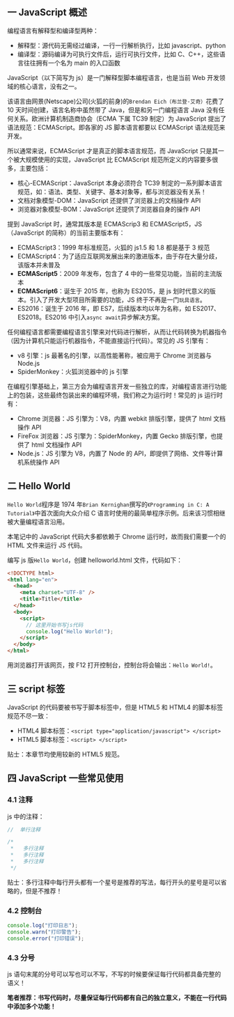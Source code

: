 ## 一 JavaScript 概述

编程语言有解释型和编译型两种：

- 解释型：源代码无需经过编译，一行一行解析执行，比如 javascript、python
- 编译型：源码编译为可执行文件后，运行可执行文件，比如 C、C++，这些语言往往拥有一个名为 main 的入口函数

JavaScript（以下简写为 js）是一门解释型脚本编程语言，也是当前 Web 开发领域的核心语言，没有之一。

该语言由网景(Netscape)公司(火狐的前身)的`Brendan Eich（布兰登·艾奇）`花费了 10 天时间创建，语言名称中虽然带了 Java，但是和另一门编程语言 Java 没有任何关系。欧洲计算机制造商协会（ECMA 下属 TC39 制定）为 JavaScript 提出了语法规范：ECMAScript。即各家的 JS 脚本语言都要以 ECMAScript 语法规范来开发。

所以通常来说，ECMAScript 才是真正的脚本语言规范，而 JavaScript 只是其一个被大规模使用的实现，JavaScript 比 ECMAScript 规范所定义的内容要多很多，主要包括：

- 核心-ECMAScript：JavaScript 本身必须符合 TC39 制定的一系列脚本语言规范，如：语法、类型、关键字、基本对象等，都与浏览器没有关系！
- 文档对象模型-DOM：JavaScript 还提供了浏览器上的文档操作 API
- 浏览器对象模型-BOM：JavaScript 还提供了浏览器自身的操作 API

提到 JavaScript 时，通常其版本是 ECMAScrip3 和 ECMAScript5，JS（JavaScript 的简称）的当前主要版本有：

- ECMAScript3：1999 年标准规范，火狐的 js1.5 和 1.8 都是基于 3 规范
- ECMAScript4：为了适应互联网发展出来的激进版本，由于存在大量分歧，该版本并未普及
- **ECMAScript5**：2009 年发布，包含了 4 中的一些常见功能，当前的主流版本
- **ECMAScript6**：诞生于 2015 年，也称为 ES2015，是 js 划时代意义的版本。引入了开发大型项目所需要的功能，JS 终于不再是一门`玩具语言`。
- ES2016：诞生于 2016 年，即 ES7，后续版本均以年为名称，如 ES2017、ES2018。ES2016 中引入`async await`异步解决方案。

任何编程语言都需要编程语言引擎来对代码进行解析，从而让代码转换为机器指令（因为计算机只能运行机器指令，不能直接运行代码）。常见的 JS 引擎有：

- v8 引擎：js 最著名的引擎，以高性能著称，被应用于 Chrome 浏览器与 Node.js
- SpiderMonkey：火狐浏览器中的 js 引擎

在编程引擎基础上，第三方会为编程语言开发一些独立的库，对编程语言进行功能上的包装，这些最终包装出来的编程环境，我们称之为运行时！常见的 js 运行时有：

- Chrome 浏览器：JS 引擎为：V8，内置 webkit 排版引擎，提供了 html 文档操作 API
- FireFox 浏览器：JS 引擎为：SpiderMonkey，内置 Gecko 排版引擎，也提供了 html 文档操作 API
- Node.js：JS 引擎为 V8，内置了 Node 的 API，即提供了网络、文件等计算机系统操作 API

## 二 Hello World

`Hello World`程序是 1974 年`Brian Kernighan`撰写的`《Programming in C: A Tutorial》`中首次面向大众介绍 C 语言时使用的最简单程序示例。后来该习惯相继被大量编程语言沿用。

本笔记中的 JavaScript 代码大多都依赖于 Chrome 运行时，故而我们需要一个的 HTML 文件来运行 JS 代码。

编写 js 版`Hello World`，创建 helloworld.html 文件，代码如下：

```html
<!DOCTYPE html>
<html lang="en">
  <head>
    <meta charset="UTF-8" />
    <title>Title</title>
  </head>
  <body>
    <script>
      // 这里开始书写js代码
      console.log("Hello World!");
    </script>
  </body>
</html>
```

用浏览器打开该网页，按 F12 打开控制台，控制台将会输出：`Hello World!`。

## 三 script 标签

JavaScript 的代码要被书写于脚本标签中，但是 HTML5 和 HTML4 的脚本标签规范不尽一致：

- HTML4 脚本标签：`<script type="application/javascript"> </script>`
- HTML5 脚本标签：`<script> </script>`

贴士：本章节均使用较新的 HTML5 规范。

## 四 JavaScript 一些常见使用

### 4.1 注释

js 中的注释：

```js
//  单行注释

/*
 *   多行注释
 *   多行注释
 *   多行注释
 */
```

贴士：多行注释中每行开头都有一个星号是推荐的写法，每行开头的星号是可以省略的，但是不推荐！

### 4.2 控制台

```js
console.log("打印日志");
console.warn("打印警告");
console.error("打印错误");
```

### 4.3 分号

js 语句末尾的分号可以写也可以不写，不写的时候要保证每行代码都具备完整的语义！

**笔者推荐：书写代码时，尽量保证每行代码都有自己的独立意义，不能在一行代码中添加多个功能！**
